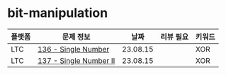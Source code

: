 # bit-manipulation
| 플랫폼 | 문제 정보                                                      | 날짜       | 리뷰 필요 | 키워드 |
|-----|------------------------------------------------------------|----------|-------|-----|
| LTC | [136 - Single Number](https://leetcode.com/problems/single-number/) | 23.08.15 | | XOR |
| LTC | [137 - Single Number II](https://leetcode.com/problems/single-number-ii/) | 23.08.15 | | XOR |
